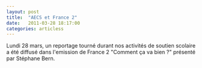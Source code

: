 ```yaml
---
layout: post
title:  "AECS et France 2"
date:   2011-03-28 18:17:00
categories: articless
---
```


Lundi 28 mars, un reportage tourné durant nos activités de soutien scolaire a été diffusé dans l'emission de France 2 "Comment ça va bien ?" présenté par Stéphane Bern.

